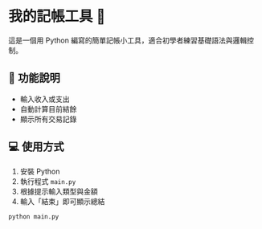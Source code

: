# 我的記帳工具 🧾

這是一個用 Python 編寫的簡單記帳小工具，適合初學者練習基礎語法與邏輯控制。

## 🔧 功能說明

- 輸入收入或支出
- 自動計算目前結餘
- 顯示所有交易記錄

## 💻 使用方式

1. 安裝 Python
2. 執行程式 `main.py`
3. 根據提示輸入類型與金額
4. 輸入「結束」即可顯示總結

```bash
python main.py

